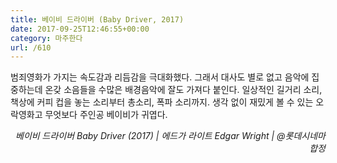 ```yaml
---
title: 베이비 드라이버 (Baby Driver, 2017)
date: 2017-09-25T12:46:55+00:00
category: 마주한다
url: /610
---
```


범죄영화가 가지는 속도감과 리듬감을 극대화했다. 그래서 대사도 별로 없고 음악에 집중하는데 온갖 소음들을 수많은 배경음악에 잘도 가져다 붙인다. 일상적인 길거리 소리, 책상에 커피 컵을 놓는 소리부터 총소리, 폭파 소리까지. 생각 없이 재밌게 볼 수 있는 오락영화고 무엇보다 주인공 베이비가 귀엽다.

<p style="text-align:right">
  <em>베이비 드라이버 Baby Driver (2017) |&nbsp;</em><em>에드가 라이트 Edgar Wright | @롯데시네마합정</em>
</p>
